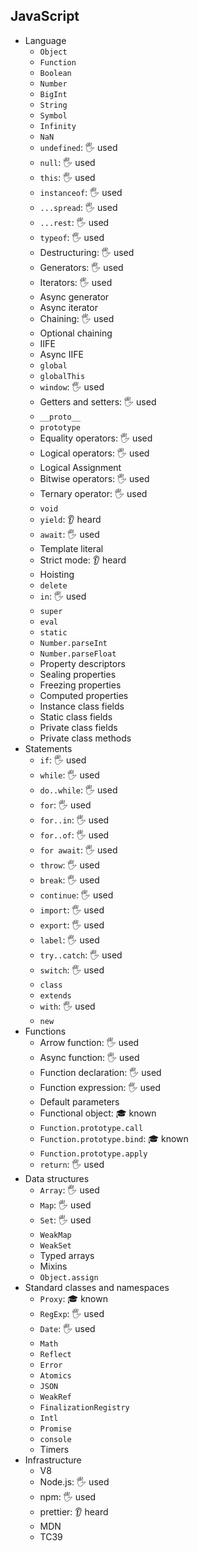 ## JavaScript

- Language
  - `Object`
  - `Function`
  - `Boolean`
  - `Number`
  - `BigInt`
  - `String`
  - `Symbol`
  - `Infinity`
  - `NaN`
  - `undefined`: 🖐 used
  - `null`: 🖐 used
  - `this`: 🖐 used
  - `instanceof`: 🖐 used
  - `...spread`: 🖐 used
  - `...rest`: 🖐 used
  - `typeof`: 🖐 used
  - Destructuring: 🖐 used
  - Generators: 🖐 used
  - Iterators: 🖐 used
  - Async generator
  - Async iterator
  - Chaining: 🖐 used
  - Optional chaining
  - IIFE
  - Async IIFE
  - `global`
  - `globalThis`
  - `window`: 🖐 used
  - Getters and setters: 🖐 used
  - `__proto__`
  - `prototype`
  - Equality operators: 🖐 used
  - Logical operators: 🖐 used
  - Logical Assignment
  - Bitwise operators: 🖐 used
  - Ternary operator: 🖐 used
  - `void`
  - `yield`: 👂 heard
  - `await`: 🖐 used
  - Template literal
  - Strict mode: 👂 heard
  - Hoisting
  - `delete`
  - `in`: 🖐 used
  - `super`
  - `eval`
  - `static`
  - `Number.parseInt`
  - `Number.parseFloat`
  - Property descriptors
  - Sealing properties
  - Freezing properties
  - Computed properties
  - Instance class fields
  - Static class fields
  - Private class fields
  - Private class methods
- Statements
  - `if`: 🖐 used
  - `while`: 🖐 used
  - `do..while`: 🖐 used
  - `for`: 🖐 used
  - `for..in`: 🖐 used
  - `for..of`: 🖐 used
  - `for await`: 🖐 used
  - `throw`: 🖐 used
  - `break`: 🖐 used
  - `continue`: 🖐 used
  - `import`: 🖐 used
  - `export`: 🖐 used
  - `label`: 🖐 used
  - `try..catch`: 🖐 used
  - `switch`: 🖐 used
  - `class`
  - `extends`
  - `with`: 🖐 used
  - `new`
- Functions
  - Arrow function: 🖐 used
  - Async function: 🖐 used
  - Function declaration: 🖐 used
  - Function expression: 🖐 used
  - Default parameters
  - Functional object: 🎓 known
  - `Function.prototype.call`
  - `Function.prototype.bind`: 🎓 known
  - `Function.prototype.apply`
  - `return`: 🖐 used
- Data structures
  - `Array`: 🖐 used
  - `Map`: 🖐 used
  - `Set`: 🖐 used
  - `WeakMap`
  - `WeakSet`
  - Typed arrays
  - Mixins
  - `Object.assign`
- Standard classes and namespaces
  - `Proxy`: 🎓 known
  - `RegExp`: 🖐 used
  - `Date`: 🖐 used
  - `Math`
  - `Reflect`
  - `Error`
  - `Atomics`
  - `JSON`
  - `WeakRef`
  - `FinalizationRegistry`
  - `Intl`
  - `Promise`
  - `console`
  - Timers
- Infrastructure
  - V8
  - Node.js: 🖐 used
  - npm: 🖐 used
  - prettier: 👂 heard
  - MDN
  - TC39
